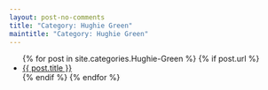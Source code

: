 ```yaml
---
layout: post-no-comments
title: "Category: Hughie Green"
maintitle: "Category: Hughie Green"
---
```


<ul>
  {% for post in site.categories.Hughie-Green %}
    {% if post.url %}
        <li><a href="{{ post.url }}">{{ post.title }}</a></li>
    {% endif %}
  {% endfor %}
</ul>
